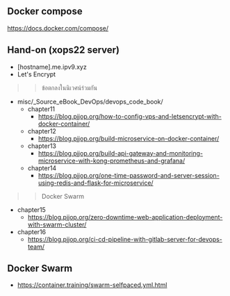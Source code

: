 ## Docker compose
https://docs.docker.com/compose/

## Hand-on (xops22 server)
- [hostname].me.ipv9.xyz
- Let's Encrypt
>> ข้อตกลงในนิเวศน์ร่วมกัน

- misc/_Source_eBook_DevOps/devops_code_book/ 
  - chapter11
    - https://blog.pjjop.org/how-to-config-vps-and-letsencrypt-with-docker-container/
  - chapter12
    - https://blog.pjjop.org/build-microservice-on-docker-container/
  - chapter13
    - https://blog.pjjop.org/build-api-gateway-and-monitoring-microservice-with-kong-prometheus-and-grafana/
  - chapter14
    - https://blog.pjjop.org/one-time-password-and-server-session-using-redis-and-flask-for-microservice/

>> Docker Swarm  
  - chapter15
    - https://blog.pjjop.org/zero-downtime-web-application-deployment-with-swarm-cluster/
  - chapter16
    - https://blog.pjjop.org/ci-cd-pipeline-with-gitlab-server-for-devops-team/

## Docker Swarm
- https://container.training/swarm-selfpaced.yml.html
